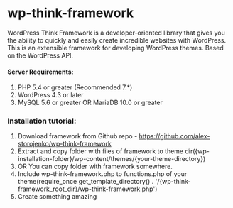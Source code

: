 # wp-think-framework

WordPress Think Framework is a developer-oriented library that gives you the ability to quickly and easily create incredible websites with WordPress. This is an extensible framework for developing WordPress themes. Based on the WordPress API.

#### Server Requirements:

1. PHP 5.4 or greater (Recommended 7.*)
2. WordPress 4.3 or later
3. MySQL 5.6 or greater OR MariaDB 10.0 or greater

### Installation tutorial:

1. Download framework from Github repo - https://github.com/alex-storojenko/wp-think-framework
2. Extract and copy folder with files of framework to theme dir({wp-installation-folder}/wp-content/themes/{your-theme-directory})
3. OR You can copy folder with framework somewhere.
4. Include wp-think-framework.php to functions.php of your theme(require_once get_template_directory() . '/{wp-think-framework_root_dir}/wp-think-framework.php')
5. Create something amazing